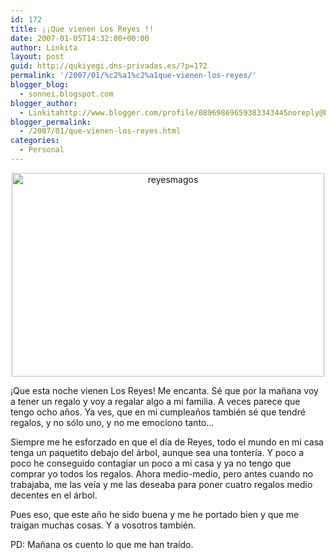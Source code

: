 ```yaml
---
id: 172
title: ¡¡Que vienen Los Reyes !!
date: 2007-01-05T14:32:00+00:00
author: Linkita
layout: post
guid: http://qukiyegi.dns-privadas.es/?p=172
permalink: '/2007/01/%c2%a1%c2%a1que-vienen-los-reyes/'
blogger_blog:
  - sonnei.blogspot.com
blogger_author:
  - Linkitahttp://www.blogger.com/profile/08969869659383343445noreply@blogger.com
blogger_permalink:
  - /2007/01/que-vienen-los-reyes.html
categories:
  - Personal
---
```

<div style="text-align: center;">
  <a href="http://www.flickr.com/photos/linkita/346630268/"><img src="http://farm1.static.flickr.com/137/346630268_47806967c3.jpg" alt="reyesmagos" border="0" height="326" width="500" /></a>
</div>

¡Que esta noche vienen Los Reyes! Me encanta. Sé que por la mañana voy a tener un regalo y voy a regalar algo a mi familia. A veces parece que tengo ocho años. Ya ves, que en mi cumpleaños también sé que tendré regalos, y no sólo uno, y no me emociono tanto&#8230;

Siempre me he esforzado en que el día de Reyes, todo el mundo en mi casa tenga un paquetito debajo del árbol, aunque sea una tontería. Y poco a poco he conseguido contagiar un poco a mi casa y ya no tengo que comprar yo todos los regalos. Ahora medio-medio, pero antes cuando no trabajaba, me las veía y me las deseaba para poner cuatro regalos medio decentes en el árbol.

Pues eso, que este año he sido buena y me he portado bien y que me traigan muchas cosas. Y a vosotros también.

PD: Mañana os cuento lo que me han traído.